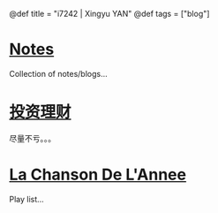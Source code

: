 @def title = "i7242 | Xingyu YAN"
@def tags = ["blog"]

# [Notes](/pages/notes)
Collection of notes/blogs...

# [投资理财](/pages/投资理财)
尽量不亏。。。

# [La Chanson De L'Annee](/pages/la_chanson_de_lannee)
Play list...